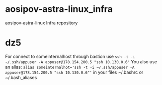 # aosipov-astra-linux_infra
aosipov-astra-linux Infra repository

# dz5
For connect to someinternalhost through bastion use `ssh -t -i ~/.ssh/appuser -A appuser@178.154.200.5 "ssh 10.130.0.6"`
You also use an alias: `alias someinternalhot='ssh -t -i ~/.ssh/appuser -A appuser@178.154.200.5 "ssh 10.130.0.6"'` in your files ~/.bashrc or ~/.bash_aliases
